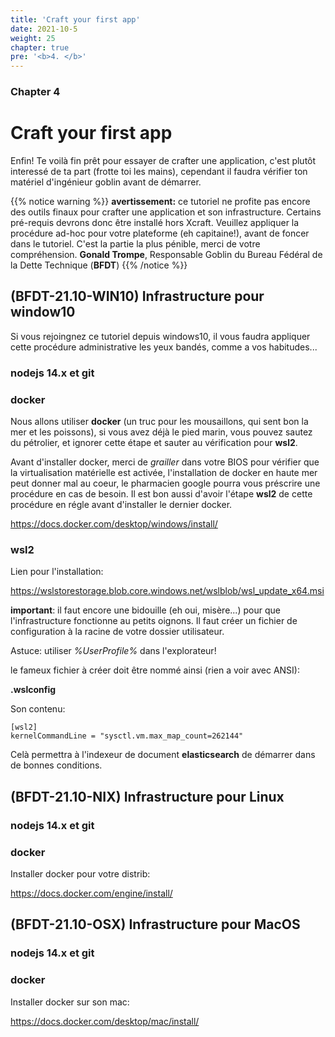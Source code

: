 ```yaml
---
title: 'Craft your first app'
date: 2021-10-5
weight: 25
chapter: true
pre: '<b>4. </b>'
---
```


### Chapter 4

# Craft your first app

Enfin! Te voilà fin prêt pour essayer de crafter une application, c'est plutôt
interessé de ta part (frotte toi les mains), cependant il faudra vérifier ton
matériel d'ingénieur goblin avant de démarrer.

{{% notice warning %}} **avertissement:** ce tutoriel ne profite pas encore des
outils finaux pour crafter une application et son infrastructure. Certains
pré-requis devrons donc être installé hors Xcraft. Veuillez appliquer la
procédure ad-hoc pour votre plateforme (eh capitaine!), avant de foncer dans le
tutoriel. C'est la partie la plus pénible, merci de votre compréhension.
**Gonald Trompe**, Responsable Goblin du Bureau Fédéral de la Dette Technique
(**BFDT**) {{% /notice %}}

## (BFDT-21.10-WIN10) Infrastructure pour window10

Si vous rejoingnez ce tutoriel depuis windows10, il vous faudra appliquer cette
procédure administrative les yeux bandés, comme a vos habitudes...

### nodejs 14.x et git

### docker

Nous allons utiliser **docker** (un truc pour les mousaillons, qui sent bon la
mer et les poissons), si vous avez déjà le pied marin, vous pouvez sautez du
pétrolier, et ignorer cette étape et sauter au vérification pour **wsl2**.

Avant d'installer docker, merci de _grailler_ dans votre BIOS pour vérifier que
la virtualisation matérielle est activée, l'installation de docker en haute mer
peut donner mal au coeur, le pharmacien google pourra vous préscrire une
procédure en cas de besoin. Il est bon aussi d'avoir l'étape **wsl2** de cette
procédure en régle avant d'installer le dernier docker.

https://docs.docker.com/desktop/windows/install/

### wsl2

Lien pour l'installation:

https://wslstorestorage.blob.core.windows.net/wslblob/wsl_update_x64.msi

**important**: il faut encore une bidouille (eh oui, misère...) pour que
l'infrastructure fonctionne au petits oignons. Il faut créer un fichier de
configuration à la racine de votre dossier utilisateur.

Astuce: utiliser _%UserProfile%_ dans l'explorateur!

le fameux fichier à créer doit être nommé ainsi (rien a voir avec ANSI):

**.wslconfig**

Son contenu:

```
[wsl2]
kernelCommandLine = "sysctl.vm.max_map_count=262144"
```

Celà permettra à l'indexeur de document **elasticsearch** de démarrer dans de
bonnes conditions.

## (BFDT-21.10-NIX) Infrastructure pour Linux

### nodejs 14.x et git

### docker

Installer docker pour votre distrib:

https://docs.docker.com/engine/install/

## (BFDT-21.10-OSX) Infrastructure pour MacOS

### nodejs 14.x et git

### docker

Installer docker sur son mac:

https://docs.docker.com/desktop/mac/install/
